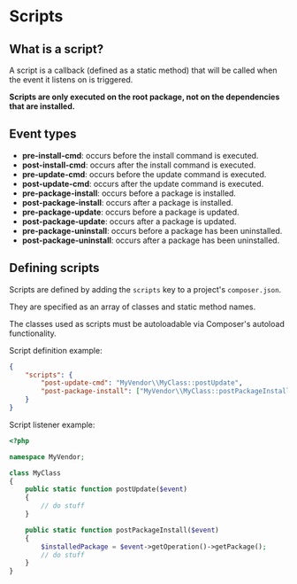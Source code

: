 # Scripts

## What is a script?

A script is a callback (defined as a static method) that will be called
when the event it listens on is triggered.

**Scripts are only executed on the root package, not on the dependencies
that are installed.**


## Event types

- **pre-install-cmd**: occurs before the install command is executed.
- **post-install-cmd**: occurs after the install command is executed.
- **pre-update-cmd**: occurs before the update command is executed.
- **post-update-cmd**: occurs after the update command is executed.
- **pre-package-install**: occurs before a package is installed.
- **post-package-install**: occurs after a package is installed.
- **pre-package-update**: occurs before a package is updated.
- **post-package-update**: occurs after a package is updated.
- **pre-package-uninstall**: occurs before a package has been uninstalled.
- **post-package-uninstall**: occurs after a package has been uninstalled.


## Defining scripts

Scripts are defined by adding the `scripts` key to a project's `composer.json`.

They are specified as an array of classes and static method names.

The classes used as scripts must be autoloadable via Composer's autoload
functionality.

Script definition example:

```json
{
    "scripts": {
        "post-update-cmd": "MyVendor\\MyClass::postUpdate",
        "post-package-install": ["MyVendor\\MyClass::postPackageInstall"]
    }
}
```

Script listener example:

```php
<?php

namespace MyVendor;

class MyClass
{
    public static function postUpdate($event)
    {
        // do stuff
    }

    public static function postPackageInstall($event)
    {
        $installedPackage = $event->getOperation()->getPackage();
        // do stuff
    }
}
```
